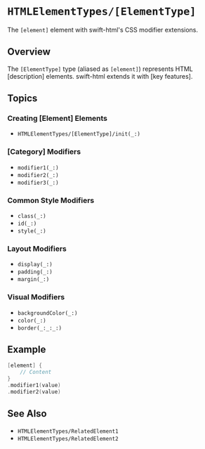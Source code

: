 # ``HTMLElementTypes/[ElementType]``

The `[element]` element with swift-html's CSS modifier extensions.

## Overview

The `[ElementType]` type (aliased as `[element]`) represents HTML [description] elements. swift-html extends it with [key features].

## Topics

### Creating [Element] Elements

- ``HTMLElementTypes/[ElementType]/init(_:)``

### [Category] Modifiers

- ``modifier1(_:)``
- ``modifier2(_:)``
- ``modifier3(_:)``

### Common Style Modifiers

- ``class(_:)``
- ``id(_:)``
- ``style(_:)``

### Layout Modifiers

- ``display(_:)``
- ``padding(_:)``
- ``margin(_:)``

### Visual Modifiers

- ``backgroundColor(_:)``
- ``color(_:)``
- ``border(_:_:_:)``

## Example

```swift
[element] {
    // Content
}
.modifier1(value)
.modifier2(value)
```

## See Also

- ``HTMLElementTypes/RelatedElement1``
- ``HTMLElementTypes/RelatedElement2``